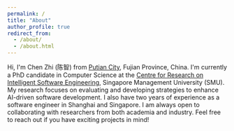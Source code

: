 ```yaml
---
permalink: /
title: "About"
author_profile: true
redirect_from: 
  - /about/
  - /about.html
---
```


Hi, I'm Chen Zhi (陈智) from [Putian City](https://en.wikipedia.org/wiki/Putian), Fujian Province, China. I'm currently a PhD candidate in Computer Science at the [Centre for Research on Intelligent Software Engineering](https://rise.smu.edu.sg/), Singapore Management University (SMU). My research focuses on evaluating and developing strategies to enhance AI-driven software development. I also have two years of experience as a software engineer in Shanghai and Singapore. I am always open to collaborating with researchers from both academia and industry. Feel free to reach out if you have exciting projects in mind!

